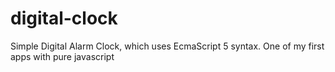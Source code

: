 # digital-clock
Simple Digital Alarm Clock, which uses EcmaScript 5 syntax. One of my first apps with pure javascript

